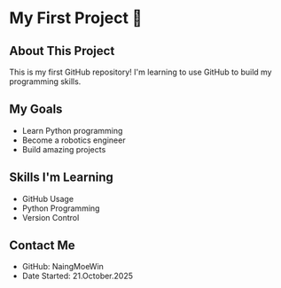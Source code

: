 # My First Project 🚀

## About This Project
This is my first GitHub repository! I'm learning to use GitHub to build my programming skills.

## My Goals
- Learn Python programming
- Become a robotics engineer  
- Build amazing projects

## Skills I'm Learning
- GitHub Usage
- Python Programming
- Version Control

## Contact Me
- GitHub: NaingMoeWin
- Date Started: 21.October.2025 
